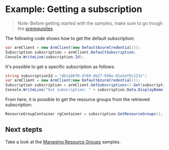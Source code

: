 # Example: Getting a subscription

>Note: Before getting started with the samples, make sure to go trough the [prerequisites](https://github.com/Azure/azure-sdk-for-net/tree/feature/mgmt-track2/sdk/resourcemanager/Azure.ResourceManager.Core#prerequisites).

The following code shows how to get the default subscription:

```csharp
var armClient = new ArmClient(new DefaultAzureCredential());
Subscription subscription = armClient.DefaultSubscription;
Console.WriteLine(subscription.Id);
```

It's possible to get a specific subscription as follows:

```csharp
string subscriptionId = "db1ab6f0-4769-4b27-930e-01e2ef9c123c";
var armClient = new ArmClient(new DefaultAzureCredential());
Subscription subscription = armClient.GetSubscriptions().Get(subscriptionId);
Console.WriteLine("Got subscription: " + subscription.Data.DisplayName);
```

From here, it is possible to get the resource groups from the retrieved subscription:

```csharp
ResourceGroupContainer rgContainer = subscription.GetResourceGroups();
```

## Next stepts
Take a look at the [Managing Resource Groups](https://github.com/Azure/azure-sdk-for-net/blob/feature/mgmt-track2/sdk/resourcemanager/Azure.ResourceManager.Core/samples/Sample2_ManagingResourceGroups.md) samples.
